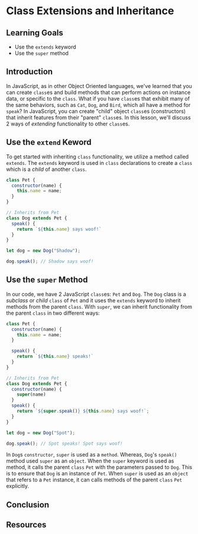 # Class Extensions and Inheritance

## Learning Goals

- Use the `extends` keyword
- Use the `super` method

## Introduction

In JavaScript, as in other Object Oriented languages, we've learned
that you can create `class`es and build methods that can perform
actions on instance data, or specific to the `class`. What if you have
`class`es that exhibit many of the same behaviors, such as `Cat`, `Dog`,
and `Bird`, which all have a method for `speak`? In JavaScript, you can
create "child" object `class`es (constructors) that inherit features
from their "parent" `class`es. In this lesson, we'll discuss 2 ways of
_extending_ functionality to other `class`es.

## Use the `extend` Keword

To get started with inheriting `class` functionality, we utilize a method
called `extends`. The `extends` keyword is used in `class` declarations to
create a `class` which is a _child_ of another `class`. 


```js
class Pet {
  constructor(name) {
    this.name = name;
  }
}

// Inherits from Pet
class Dog extends Pet {
  speak() {
    return `${this.name} says woof!`
  }
}

let dog = new Dog("Shadow");

dog.speak(); // Shadow says woof!
```

## Use the `super` Method

In our code, we have 2 JavaScript `class`es: `Pet` and `Dog`. The `Dog` class
is a _subclass_ or _child_ `class` of `Pet` and it uses the `extends` keyword
to inherit methods from the parent `class`. With `super`, we can inherit
functionality from the parent `class` in two different ways:

```js
class Pet {
  constructor(name) {
    this.name = name;
  }

  speak() {
    return `${this.name} speaks!`
  }
}

// Inherits from Pet
class Dog extends Pet {
  constructor(name) {
    super(name)
  }
  speak() {
    return `${super.speak()} ${this.name} says woof!`;
  }
}

let dog = new Dog("Spot");

dog.speak(); // Spot speaks! Spot says woof!
```
In `Dog`s `constructor`, `super` is used as a `method`. Whereas, `Dog`'s `speak()`
method used `super` as an `object`. When the `super` keyword is used as method, it
calls the parent `class` `Pet` with the parameters passed to `Dog`. This is to ensure
that `Dog` is an instance of `Pet`. When `super` is used as an `object` that refers to
a `Pet` instance, it can calls methods of the parent `class` `Pet` explicitly.

## Conclusion

## Resources
